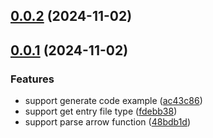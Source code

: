 ## [0.0.2](https://github.com/chouchouji/jsdoctomd/compare/v0.0.1...v0.0.2) (2024-11-02)



## [0.0.1](https://github.com/chouchouji/jsdoctomd/compare/48bdb1dcbed128cf6e65e036198b0c3407bf539e...v0.0.1) (2024-11-02)


### Features

* support generate code example ([ac43c86](https://github.com/chouchouji/jsdoctomd/commit/ac43c861b12b5b164aa21f1b174e19bba840f819))
* support get entry file type ([fdebb38](https://github.com/chouchouji/jsdoctomd/commit/fdebb38896687af758bc5002651439ca01486b8b))
* support parse arrow function ([48bdb1d](https://github.com/chouchouji/jsdoctomd/commit/48bdb1dcbed128cf6e65e036198b0c3407bf539e))



